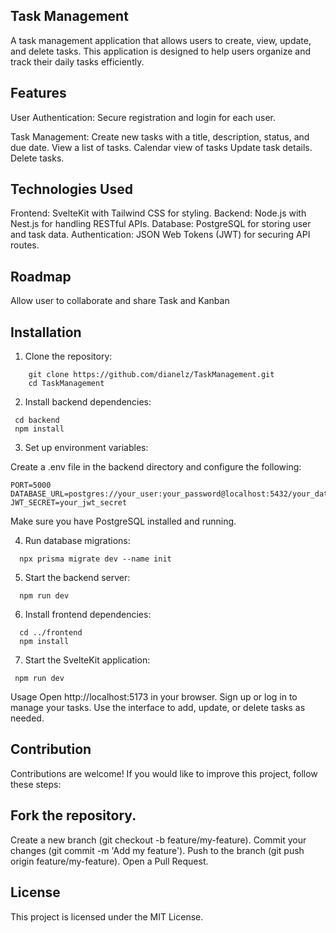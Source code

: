 
## Task Management 
A task management application that allows users to create, view, update, and delete tasks. This application is designed to help users organize and track their daily tasks efficiently.

## Features
User Authentication: Secure registration and login for each user.

Task Management:
  Create new tasks with a title, description, status, and due date.
  View a list of tasks.
  Calendar view of tasks
  Update task details.
  Delete tasks.

## Technologies Used
  Frontend: SvelteKit with Tailwind CSS for styling.
  Backend: Node.js with Nest.js for handling RESTful APIs.
  Database: PostgreSQL for storing user and task data.
  Authentication: JSON Web Tokens (JWT) for securing API routes.

## Roadmap
  
  Allow user to collaborate and share Task and Kanban

## Installation
  1. Clone the repository:

```
    git clone https://github.com/dianelz/TaskManagement.git
    cd TaskManagement
```

  2. Install backend dependencies:
 ```
  cd backend
  npm install
```
  3. Set up environment variables:
  
  Create a .env file in the backend directory and configure the following:
  ```
  PORT=5000
  DATABASE_URL=postgres://your_user:your_password@localhost:5432/your_database
  JWT_SECRET=your_jwt_secret
```
  Make sure you have PostgreSQL installed and running.
  
  4. Run database migrations:
```
  npx prisma migrate dev --name init
```

  5. Start the backend server:
```
  npm run dev
```
  6. Install frontend dependencies:
```
  cd ../frontend
  npm install
```
  7. Start the SvelteKit application:
 ```
  npm run dev
```
  Usage
  Open http://localhost:5173 in your browser.
  Sign up or log in to manage your tasks.
  Use the interface to add, update, or delete tasks as needed.
  
## Contribution
  Contributions are welcome! If you would like to improve this project, follow these steps:

## Fork the repository.
  Create a new branch (git checkout -b feature/my-feature).
  Commit your changes (git commit -m 'Add my feature').
  Push to the branch (git push origin feature/my-feature).
  Open a Pull Request.

## License
  This project is licensed under the MIT License. 
